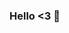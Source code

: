### Hello <3 👋

<!--
**HariharanMiracle/HariharanMiracle** is a ✨ _special_ ✨ repository because its `README.md` (this file) appears on your GitHub profile.

## 😄 About

* I am a full stack software engineer with nearly 2 years industrial experience, as an organised and highly creative individual, I love the challenges of working within a dynamic and fast paced working environment. The knowledge gained from taking part in countless projects has shaped my ability to adapt quickly, work efficiently, think creatively and work effectively as part of a team or on my own.

## ⚡ Experience
* Software Engineer (2019-06 - 2020-12)
# Dialog Axita plc & Zincat Technologies

* Software Engineer (2019-06 - 2020-12)
# Zeno Innovations
• Developed a Student Management System for City School of Architecture (CSA).
• Developed an Export management system for Divron Bioventures.
• Developed an advertisement web application.
• Developed a saloon appointment making application.

## 🌱 Education
# Sri Lanka Institute of Information Technology 
- BSc (Hons) in Information Technology Specialised in Information Technology.
  • Deans list in 3rd Year 2nd Semester.
# OKI International School
  • GCE Cambridge Advanced levels (2016) – Math Stream
  • GCE Cambridge Ordinary levels (2015)

- 🔭 I’m currently working on Web applications, Bootstrap, React JS, Node Js, Java, Python, Rasa, Springboot, Docker, Cloud...
- 🌱 I’m currently learning Kafka, Kubernetes, Spring advancement and Cloud technologies...
- 👯 I’m looking to collaborate on Springboot application, Chatbot projects and Web applications...
- 💬 Ask me about Springboot, Rasa...
- 📫 How to reach me:
    Phone
    +94 77 631 81 36
    E-mail
    hariharankim@gmail.com
    LinkedIn
    www.linkedin.com/in/hariharanvasudevan-67ba3017b

- ⚡ Fun fact: Badminton, Singing, Drawing, Listening to music, Excercise, Bike rides...
-->
